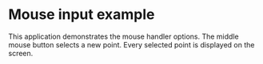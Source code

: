 # Mouse input example

This application demonstrates the mouse handler options. The middle mouse button selects a new point. Every selected point is displayed on the screen.

